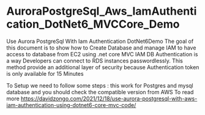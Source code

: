 # AuroraPostgreSql_Aws_IamAuthentication_DotNet6_MVCCore_Demo
Use Aurora PostgreSql With Iam Authentication DotNet6Demo
The goal of this document is to show how to Create Database and manage IAM to have access to database from EC2 using .net core MVC 
IAM DB Authentication is a way Developers  can connect to RDS instances passwordlessly. This method provide an additional layer of security because Authentication token is only available for 15 Minutes 

To Setup we need to follow some steps : this work for Postgres and mysql database and you should check the compatible version from AWS
To read more  https://davidzongo.com/2021/12/18/use-aurora-postgresql-with-aws-iam-authentication-using-dotnet6-core-mvc-code/


